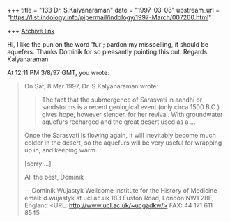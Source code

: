 +++
title = "133 Dr. S.Kalyanaraman"
date = "1997-03-08"
upstream_url = "https://list.indology.info/pipermail/indology/1997-March/007260.html"

+++
[Archive link](https://list.indology.info/pipermail/indology/1997-March/007260.html)

Hi,
I like the pun on the word 'fur'; pardon my misspelling, it should be aquefers.
Thanks Dominik for so pleasantly pointing this out. Regards. Kalyanaraman.


At 12:11 PM 3/8/97 GMT, you wrote:
>On Sat, 8 Mar 1997, Dr. S.Kalyanaraman wrote:
>
>> The fact that the submergence of Sarasvati in aandhi or sandstorms is a
>> recent geological event (only circa 1500 B.C.) gives hope, however
>> slender, for her revival. With groundwater aquefurs recharged and the
>> great desert used as a ...
>
>Once the Sarasvati is flowing again, it will inevitably become much colder
>in the desert, so the aquefurs will be very useful for wrapping up in, and
>keeping warm. 
>
>[sorry ...]
>
>All the best,
>Dominik
>
>--
>Dominik Wujastyk               Wellcome Institute for the History of Medicine
>email: d.wujastyk at ucl.ac.uk          183 Euston Road, London NW1 2BE, England
><URL: http://www.ucl.ac.uk/~ucgadkw/>                    FAX: 44 171 611 8545
>
>
>
>
>




